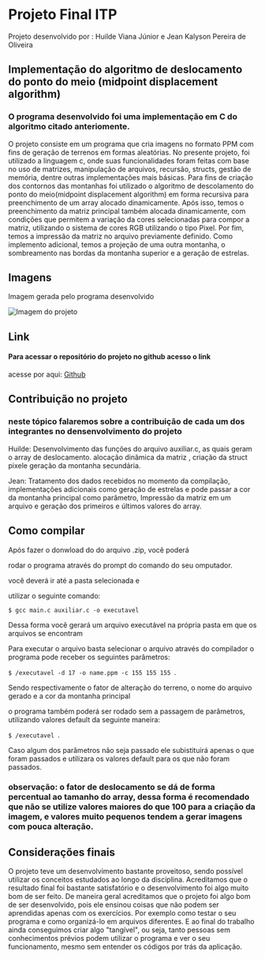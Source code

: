 # Projeto Final ITP

Projeto desenvolvido por : Huilde Viana Júnior e Jean Kalyson Pereira de Oliveira

## Implementação do algoritmo de deslocamento do ponto do meio (midpoint displacement algorithm)

### O programa desenvolvido foi uma implementação em C do algoritmo citado anteriomente.

O projeto consiste em um programa que cria imagens no formato PPM com fins de geração de terrenos em formas aleatórias. No presente projeto, foi utilizado a linguagem c, onde suas funcionalidades foram feitas com base no uso de matrizes, manipulação de arquivos, recursão, structs, gestão de memória, dentre outras implementações mais básicas. Para fins de criação dos contornos das montanhas foi utilizado o algoritmo de descolamento do ponto do meio(midpoint displacement algorithm) em forma recursiva para preenchimento de um array alocado dinamicamente. Após isso, temos o preenchimento da matriz principal também alocada dinamicamente, com condições que permitem a variação da cores selecionadas para compor a matriz, utilizando o sistema de cores RGB utilizando o tipo Pixel. Por fim, temos a impressão da matriz no arquivo previamente definido. Como implemento adicional, temos a projeção de uma outra montanha, o sombreamento nas bordas da montanha superior e a geração de estrelas.

## Imagens

Imagem gerada pelo programa desenvolvido

![Imagem do projeto](https://huilde.github.io/huilde/imagemprojeto.jpg)

## Link

#### Para acessar o repositório do projeto no github acesso o link

acesse por aqui: [Github](https://github.com/huilde/ProjetoFinalITP)

## Contribuição no projeto

### neste tópico falaremos sobre a contribuição de cada um dos integrantes no densenvolvimento do projeto

Huilde: Desenvolvimento das funções do arquivo auxiliar.c, as quais geram o array de deslocamento. alocação dinâmica da matriz , criação da struct pixele geração da montanha secundária.

Jean: Tratamento dos dados recebidos no momento da compilação, implementações adicionais como geração de estrelas e pode passar a cor da montanha principal como parâmetro, Impressão da matriz em um arquivo e geração dos primeiros e últimos valores do array.

## Como compilar

Após fazer o donwload do do arquivo .zip, você poderá <br/>

rodar o programa através do prompt do comando do seu omputador.

você deverá ir até a pasta selecionada e <br/>

utilizar o seguinte comando:

`$ gcc main.c auxiliar.c -o executavel`<br/>

Dessa forma você gerará um arquivo executável na própria pasta em que os arquivos se encontram</br>

Para executar o arquivo basta selecionar o arquivo através do compilador o programa pode receber os seguintes parâmetros:

`$ /executavel -d 17 -o name.ppm -c 155 155 155 `. <br/>

Sendo respectivamente o fator de alteração do terreno, o nome do arquivo gerado e a cor da montanha principal<br>

o programa também poderá ser rodado sem a passagem de parâmetros, utilizando valores default da seguinte maneira:

`$ /executavel `.

Caso algum dos parâmetros não seja passado ele subistituirá apenas o que foram passados e utilizara os valores default para os que não foram passados.

### observação: o fator de deslocamento se dá de forma percentual ao tamanho do array, dessa forma é recomendado que não se utilize valores maiores do que 100 para a criação da imagem, e valores muito pequenos tendem a gerar imagens com pouca alteração.

## Considerações finais

O projeto teve um desenvolvimento bastante proveitoso, sendo possível utilizar os conceitos estudados ao longo da disciplina. Acreditamos que o resultado final foi bastante satisfatório e o desenvolvimento foi algo muito bom de ser feito. De maneira geral acreditamos que o projeto foi algo bom de ser desenvolvido, pois ele ensinou coisas que não podem ser aprendidas apenas com os exercícios. Por exemplo como testar o seu programa e como organizá-lo em arquivos diferentes. E ao final do trabalho ainda conseguimos criar algo "tangível", ou seja, tanto pessoas sem conhecimentos prévios podem utilizar o programa e ver o seu funcionamento, mesmo sem entender os códigos por trás da aplicação.
